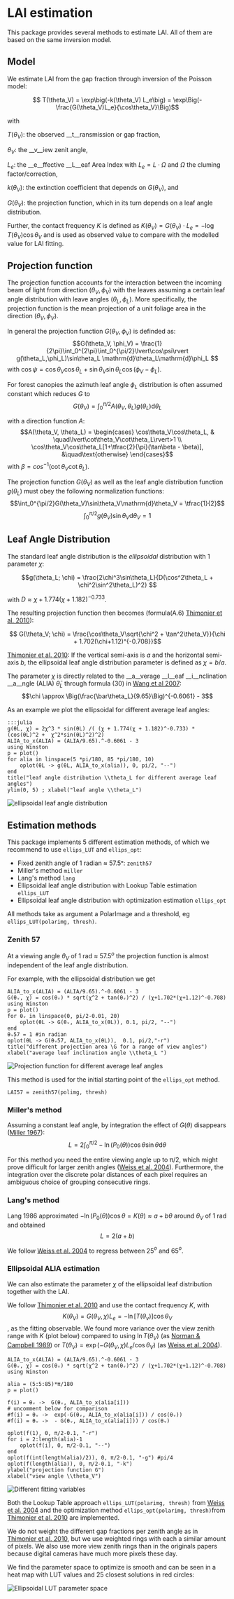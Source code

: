 # LAI estimation

This package provides several methods to estimate LAI. All of them are based on the same inversion model.

## Model

We estimate LAI from the gap fraction through inversion of the Poisson model:

$$ T(\theta_V) = \exp\big(-k(\theta_V) L_e\big) = \exp\Big(-\frac{G(\theta_V)L_e}{\cos\theta_V}\Big)$$

with 

$T(\theta_V)$: the observed __t__ransmission or gap fraction,

$\theta_V$: the __v__iew zenit angle,

$L_e$: the __e__ffective __L__eaf Area Index with $L_e = L \cdot\Omega$ and $\Omega$ the cluming factor/correction,

$k(\theta_V)$: the extinction coefficient that depends on $G(\theta_V)$, and

$G(\theta_V)$: the projection function, which in its turn depends on a leaf angle distribution.

Further, the contact frequency $K$ is defined as $K(\theta_V) = G(\theta_V) \cdot L_e = -\log T(\theta_V) \cos \theta_V$ and is used as observed value to compare with the modelled value for LAI fitting.

## Projection function

The projection function accounts for the interaction between the incoming beam of light from direction $(\theta_V, \phi_V)$ with the leaves assuming a certain leaf angle distribution with leave angles $(\theta_L, \phi_L)$. More specifically, the projection function is the mean projection of a unit foliage area in the direction $(\theta_V, \phi_V)$.

In general the projection function $G(\theta_V, \phi_V)$ is definded as:
$$G(\theta_V, \phi_V) = \frac{1}{2\pi}\int_0^{2\pi}\int_0^{\pi/2}\lvert\cos\psi\rvert g(\theta_L,\phi_L)\sin\theta_L \mathrm{d}\theta_L\mathrm{d}\phi_L $$
with $\cos\psi = \cos\theta_V\cos\theta_L + \sin\theta_V\sin\theta_L\cos(\phi_V - \phi_L)$.

For forest canopies the azimuth leaf angle $\phi_L$ distribution is often assumed constant which reduces $G$ to
$$G(\theta_V) = \int_0^{\pi/2}A(\theta_V,\theta_L)g(\theta_L)\mathrm{d}\theta_L$$

with a direction function $A$: 
$$A(\theta_V, \theta_L) = \begin{cases} 
    \cos\theta_V\cos\theta_L, & \quad\lvert\cot\theta_V\cot\theta_L\rvert>1 \\ 
    \cos\theta_V\cos\theta_L[1+\tfrac{2}{\pi}(\tan\beta - \beta)], &\quad\text{otherwise}
\end{cases}$$
with $\beta = cos^{-1}(\cot\theta_V\cot\theta_L)$.

The projection function $G(\theta_V)$ as well as the leaf angle distribution function $g(\theta_L)$ must obey the following normalization functions:
$$\int_0^{\pi/2}G(\theta_V)\sin\theta_V\mathrm{d}\theta_V = \tfrac{1}{2}$$
$$\int_0^{\pi/2}g(\theta_V)\sin\theta_V\mathrm{d}\theta_V = 1$$

## Leaf Angle Distribution

The standard leaf angle distribution is the _ellipsoidal_ distribution with 1 parameter $\chi$:

$$g(\theta_L; \chi) = \frac{2\chi^3\sin\theta_L}{D(\cos^2\theta_L + \chi^2\sin^2\theta_L)^2} $$ 

with $D \approx \chi + 1.774(\chi+1.182)^{-0.733}$.

The resulting projection function then becomes (formula(A.6) [Thimonier et al. 2010][Thimonier2010]):


$$ G(\theta_V; \chi) = \frac{\cos\theta_V\sqrt{\chi^2 + \tan^2\theta_V}}{\chi + 1.702(\chi+1.12)^{-0.708}}$$

[Thimonier et al. 2010][Thimonier2010]: If the vertical semi-axis is $a$ and the horizontal semi-axis $b$, the ellipsoidal leaf angle distribution parameter is defined as $\chi = b / a$. 

The parameter $\chi$ is directly related to the __a__verage __l__eaf __i__nclination __a__ngle (ALIA) $\bar\theta_L$ through formula (30) in [Wang et al 2007][Wang2007]:
$$\chi \approx \Big(\frac{\bar\theta_L}{9.65}\Big)^{-0.6061} - 3$$


As an example we plot the ellipsoidal for different average leaf angles:

    :::julia
    g(θL, χ) = 2χ^3 * sin(θL) /( (χ + 1.774(χ + 1.182)^-0.733) * (cos(θL)^2 +  χ^2*sin(θL)^2)^2)
    ALIA_to_x(ALIA) = (ALIA/9.65).^-0.6061 - 3
    using Winston
    p = plot()
    for alia in linspace(5 *pi/180, 85 *pi/180, 10)
        oplot(θL -> g(θL, ALIA_to_x(alia)), 0, pi/2, "--")
    end
    title("leaf angle distribution \\theta_L for different average leaf angles")
    ylim(0, 5) ; xlabel("leaf angle \\theta_L")
![ellipsoidal leaf angle distribution](/pics/ellips_distr.png)

## Estimation methods

This package implements 5 different estimation methods, of which we recommend to use `ellips_LUT` and `ellips_opt`:

* Fixed zenith angle of 1 radian ≈ 57.5ᵒ: `zenith57`
* Miller's method `miller`
* Lang's method `lang`
* Ellipsoidal leaf angle distribution with Lookup Table estimation `ellips_LUT`
* Ellipsoidal leaf angle distribution with optimization estimation `ellips_opt`

All methods take as argument a PolarImage and a threshold, eg `ellips_LUT(polarimg, thresh)`.

### Zenith 57

At a viewing angle $\theta_V$ of 1 rad ≈ 57.5$^o$ the projection function is almost independent of the leaf angle distribution. 

For example, with the ellipsoidal distribution we get
    
    ALIA_to_x(ALIA) = (ALIA/9.65).^-0.6061 - 3
    G(θᵥ, χ) = cos(θᵥ) * sqrt(χ^2 + tan(θᵥ)^2) / (χ+1.702*(χ+1.12)^-0.708)
    using Winston
    p = plot()
    for θᵥ in linspace(0, pi/2-0.01, 20)        
        oplot(θL -> G(θᵥ, ALIA_to_x(θL)), 0.1, pi/2, "--")     
    end
    θᵥ57 = 1 #in radian
    oplot(θL -> G(θᵥ57, ALIA_to_x(θL)),  0.1, pi/2,"-r")
    title("different projection area \G for a range of view angles")
    xlabel("average leaf inclination angle \\theta_L ")

![Projection function for different average leaf angles](/pics/zenith57.png)

This method is used for the initial starting point of the `ellips_opt` method. 

    LAI57 = zenith57(polimg, thresh) 

### Miller's method

Assuming a constant leaf angle, by integration the effect of $G(\theta)$ disappears ([Miller 1967](https://www.researchgate.net/publication/236770486_A_formula_for_average_foliage_density)):
$$L = 2 \int_0^{\pi/2} -\ln(P_0(\theta))\cos\theta \sin\theta \mathrm{d} \theta$$

For this method you need the entire viewing angle up to π/2, which might prove difficult for larger zenith angles ([Weiss et al. 2004][Weiss2004]). Furthermore, the integration over the discrete polar distances of each pixel requires an ambiguous choice of grouping consecutive rings.

### Lang's method

Lang 1986 approximated $-\ln(P_0(\theta))\cos\theta = K(\theta) \approx a + b\theta$ around $\theta_V$ of 1 rad and obtained 
$$ L = 2(a+b)$$

We follow [Weiss et al. 2004][Weiss2004] to regress between 25$^o$ and 65$^o$.

### Ellipsoidal ALIA estimation

We can also estimate the parameter $\chi$ of the ellipsoidal leaf distribution together with the LAI. 

We follow [Thimonier et al. 2010][Thimonier2010] and use the contact frequency $K$, with 
$$K(\theta_V) = G(\theta_V, \chi)L_e = -\ln[T(\theta_v)] \cos\theta_V$$, 
as the fitting observable. We found more variance over the view zenith range with $K$ (plot below) compared to using $\ln T(\theta_V)$ (as [Norman & Campbell 1989](http://link.springer.com/chapter/10.1007%2F978-94-009-2221-1_14)) or $T(\theta_V) = \exp(-G(\theta_V, \chi)L_e/\cos\theta_V)$ (as [Weiss et al. 2004][Weiss2004]).

    ALIA_to_x(ALIA) = (ALIA/9.65).^-0.6061 - 3
    G(θᵥ, χ) = cos(θᵥ) * sqrt(χ^2 + tan(θᵥ)^2) / (χ+1.702*(χ+1.12)^-0.708)
    using Winston

    alia = (5:5:85)*π/180
    p = plot()
    
    f(i) = θᵥ ->  G(θᵥ, ALIA_to_x(alia[i]))
    # uncomment below for comparison
    #f(i) = θᵥ ->  exp(-G(θᵥ, ALIA_to_x(alia[i])) / cos(θᵥ))
    #f(i) = θᵥ ->  - G(θᵥ, ALIA_to_x(alia[i])) / cos(θᵥ)

    oplot(f(1), 0, π/2-0.1, "-r")
    for i = 2:length(alia)-1
        oplot(f(i), 0, π/2-0.1, "--")
    end
    oplot(f(int(length(alia)/2)), 0, π/2-0.1, "-g") #pi/4
    oplot(f(length(alia)), 0, π/2-0.1, "-k")
    ylabel("projection function G")
    xlabel("view angle \\theta_V")

![Different fitting variables](/pics/proj_fun.png)

Both the Lookup Table approach `ellips_LUT(polarimg, thresh)` from [Weiss et al. 2004][Weiss2004] and the optimization method `ellips_opt(polarimg, thresh)`from [Thimonier et al. 2010][Thimonier2010] are implemented. 

We do not weight the different gap fractions per zenith angle as in [Thimonier et al. 2010][Thimonier2010], but we use weighted rings with each a similar amount of pixels. We also use more view zenith rings than in the originals papers because digital cameras have much more pixels these day.

We find the parameter space to optimize is smooth and can be seen in a heat map with LUT values and 25 closest solutions in red circles:

![Ellipsoidal LUT parameter space](/pics/ellips_space.png)





[Weiss2004]: http://www.researchgate.net/profile/Inge_Jonckheere/publication/222931516_Review_of_methods_for_in_situ_leaf_area_index_(LAI)_determination_Part_II._Estimation_of_LAI_errors_and_sampling/links/09e4150cefe5a4fea5000000.pdf
[Thimonier2010]: http://www.schleppi.ch/patrick/publi/pdf/atal10b.pdf
[Wang2007]: https://www.researchgate.net/profile/Zhao-Liang_Li/publication/223802149_Comparison_of_leaf_angle_distribution_functions_Effects_on_extinction_coefficient_and_fraction_of_sunlit_foliage/links/0a85e52f1171314efe000000.pdf